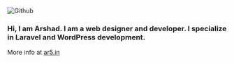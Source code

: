 ![Github](https://github.com/ar5-in/ar5-in/assets/34926374/8a8ae5ba-3f21-4775-8cff-9cebb7925caa)

### Hi, I am Arshad. I am a web designer and developer. I specialize in Laravel and WordPress development.

More info at [ar5.in](https://ar5.in)
